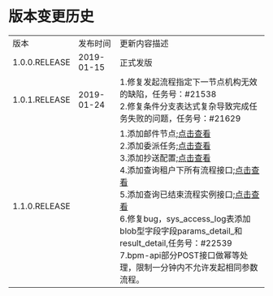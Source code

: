 # 版本变更历史

<table>
	<tr>
	      <td>版本</td>
	      <td>发布时间</td>
	      <td>更新内容描述</td>
	</tr>
	<tr>
	      <td>1.0.0.RELEASE</td>
	      <td>2019-01-15</td>
	      <td>正式发版</td>
	</tr>
	<tr>
	      <td>1.0.1.RELEASE</td>
	      <td>2019-01-24</td>
	      <td>
	         1.修复发起流程指定下一节点机构无效的缺陷，任务号：#21538<br />
	         2.修复条件分支表达式复杂导致完成任务失败的问题，任务号：#21629
	      </td>
	</tr>
	<tr>
		<td>1.1.0.RELEASE</td>
		<td></td>
		<td>
			1.添加邮件节点;<a href="https://chamc-devplatform.gitbook.io/chamc-boot-starter-reference/chamc-boot-starter-bpm/1.1.0.release/gong-neng-xiang-shu/4.2information-disign-1.1.0.release#you-jian-jie-dian-pei-zhi">点击查看</a><br />
			2.添加委派任务;<a href="https://github.com/chamc-devplatform/chamc-boot-starter-reference/blob/master/chamc-boot-starter-bpm/1.1.0.RELEASE/4.4information-handover-1.1.0.RELEASE.md">点击查看</a><br />
			3.添加抄送配置;<a href="https://chamc-devplatform.gitbook.io/chamc-boot-starter-reference/chamc-boot-starter-bpm/1.1.0.release/gong-neng-xiang-shu/4.2information-disign-1.1.0.release#chao-song-pei-zhi">点击查看</a><br />
			4.添加查询租户下所有流程接口;<a href="https://chamc-devplatform.gitbook.io/chamc-boot-starter-reference/chamc-boot-starter-bpm/1.1.0.release/6.interface-1.1.0.release#irepositoryservice">点击查看</a><br />
			5.添加查询已结束流程实例接口;<a href="https://github.com/chamc-devplatform/chamc-boot-starter-reference/blob/master/chamc-boot-starter-bpm/1.1.0.RELEASE/6.interface-1.1.0.RELEASE.md#%E6%8E%A5%E5%8F%A3%E5%88%97%E8%A1%A8">点击查看</a><br />
			6.修复bug，sys_access_log表添加blob型字段字段params_detail_和result_detail,任务号：#22539<br />	
            7.bpm-api部分POST接口做幂等处理，限制一分钟内不允许发起相同参数流程。
		</td>
	</tr>
</table>
